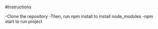 #Instructions

-Clone the repository
-Then, run npm install to install node_modules
-npm start to run project
